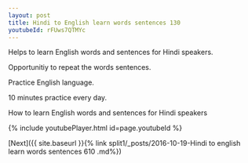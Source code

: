 ```yaml
---
layout: post
title: Hindi to English learn words sentences 130 
youtubeId: rFUws7QTMYc
---
```

 
 
Helps to learn English words and sentences for Hindi speakers.

Opportunitiy to repeat the words sentences. 

Practice English language. 
 
10 minutes practice every day. 
 
How to learn English words and sentences for Hindi speakers 
 
{% include youtubePlayer.html id=page.youtubeId %}
 
 
[Next]({{ site.baseurl }}{% link  split1/_posts/2016-10-19-Hindi to english learn words sentences 610 .md%})
 
